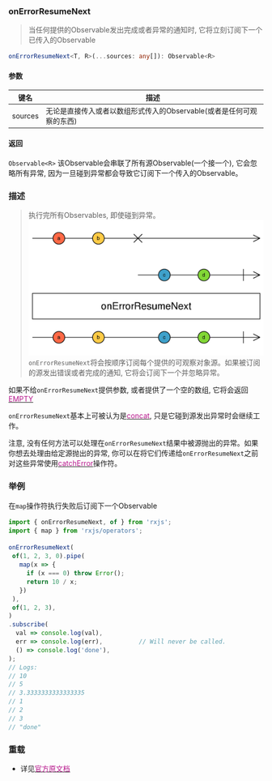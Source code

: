 ### onErrorResumeNext <icon badge type='function'/>
> 当任何提供的Observable发出完成或者异常的通知时, 它将立刻订阅下一个已传入的Observable
```ts
onErrorResumeNext<T, R>(...sources: any[]): Observable<R>
```
#### 参数
| 键名 | 描述 |
| --- | --- |
| sources | 无论是直接传入或者以数组形式传入的Observable(或者是任何可观察的东西) |
#### 返回
`Observable<R>` 该Observable会串联了所有源Observable(一个接一个), 它会忽略所有异常, 因为一旦碰到异常都会导致它订阅下一个传入的Observable。
### 描述
> 执行完所有Observables, 即使碰到异常。
![An image](../images/onErrorResumeNext.png)
`onErrorResumeNext`将会按顺序订阅每个提供的可观察对象源。如果被订阅的源发出错误或者完成的通知, 它将会订阅下一个并忽略异常。

如果不给`onErrorResumeNext`提供参数, 或者提供了一个空的数组, 它将会返回[<font color=#B7178C>EMPTY</font>](/doc/reference/index/empty.html)

`onErrorResumeNext`基本上可被认为是[<font color=#B7178C>concat</font>](/doc/reference/index/concat.html), 只是它碰到源发出异常时会继续工作。

注意, 没有任何方法可以处理在`onErrorResumeNext`结果中被源抛出的异常。如果你想去处理由给定源抛出的异常, 你可以在将它们传递给`onErrorResumeNext`之前对这些异常使用[<font color=#B7178C>catchError</font>](/doc/reference/index/catchError.html)操作符。
### 举例
在`map`操作符执行失败后订阅下一个Observable
```ts
import { onErrorResumeNext, of } from 'rxjs';
import { map } from 'rxjs/operators';

onErrorResumeNext(
 of(1, 2, 3, 0).pipe(
   map(x => {
     if (x === 0) throw Error();
     return 10 / x;
   })
 ),
 of(1, 2, 3),
)
.subscribe(
  val => console.log(val),
  err => console.log(err),          // Will never be called.
  () => console.log('done'),
);
// Logs:
// 10
// 5
// 3.3333333333333335
// 1
// 2
// 3
// "done"
```
### 重载
* 详见[<font color=#B7178C>官方原文档</font>](https://rxjs-dev.firebaseapp.com/api/index/function/onErrorResumeNext)
